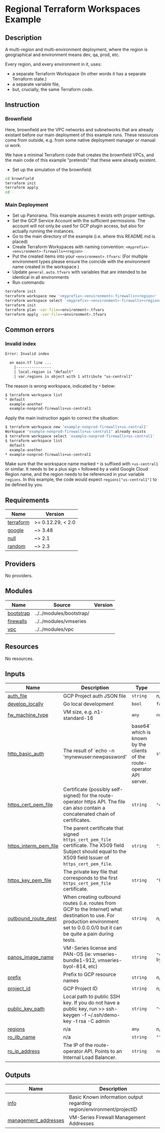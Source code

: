 # Regional Terraform Workspaces Example

## Description

A multi-region and multi-environment deployment, where the region is geographical and environment means dev, qa, prod, etc.

Every region, and every environment in it, uses:

- a separate Terraform Workspace (In other words it has a separate Terraform state.)
- a separate variable file,
- but, crucially, the same Terraform code.

## Instruction

### Brownfield

Here, brownfield are the VPC networks and subnetworks that are already existant
before our main deployment of this example runs. These resources
come from outside, e.g. from some native deployment manager or manual ui work.

We have a minimal Terraform code that creates the brownfield VPCs, and the main code of this example "pretends"
that these were already existent.

- Set up the simulation of the brownfield:

```sh
cd brownfield
terraform init
terraform apply
cd -
```

### Main Deployment

- Set up Panorama. This example assumes it exists with proper settings.
- Set the GCP Service Account with the sufficient permissions. The account will not only be used for GCP plugin access, but also for actually running the instances.
- Go to the main directory of the example (i.e. where this README.md is placed)
- Create Terraform Workspaces with naming convention: `<myprefix>-<environment>-firewalls+<region>`
- Put the created items into your `<environment>.tfvars`: (For multiple environment types please ensure the coincide with the environment name created in the workspace )
- Update `general.auto.tfvars` with variables that are intended to be identical in all environments
- Run commands:

```sh
terraform init
terraform workspace new '<myprefix>-<environment>-firewalls+<region>'
terraform workspace select '<myprefix>-<environment>-firewalls+<region>'
terraform init
terraform plan -var-file=<environment>.tfvars
terraform apply -var-file=<environment>.tfvars
```

## Common errors

### Invalid index

```txt
Error: Invalid index

  on main.tf line ...
    |----------------
    | local.region is "default"
    | var.regions is object with 1 attribute "us-central1"
```

The reason is wrong workspace, indicated by `*` below:

```sh
$ terraform workspace list
* default
  example-another
  example-nonprod-firewalls+us-central1
```

Apply the main instruction again to correct the situation:

```sh
$ terraform workspace new 'example-nonprod-firewalls+us-central1'
Workspace "example-nonprod-firewalls+us-central1" already exists
$ terraform workspace select 'example-nonprod-firewalls+us-central1'
$ terraform workspace list
  default
  example-another
* example-nonprod-firewalls+us-central1
```

Make sure that the workspace name marked `*` is suffixed with `+us-central1` or similar. It needs
to be a plus sign `+` followed by a valid Google Cloud Region name, and the region needs to be
referenced in your variable `regions`. In this example, the code would expect `regions["us-central1"]`
to be defined by you.

<!-- BEGINNING OF PRE-COMMIT-TERRAFORM DOCS HOOK -->
## Requirements

| Name | Version |
|------|---------|
| <a name="requirement_terraform"></a> [terraform](#requirement\_terraform) | >= 0.12.29, < 2.0 |
| <a name="requirement_google"></a> [google](#requirement\_google) | ~> 3.48 |
| <a name="requirement_null"></a> [null](#requirement\_null) | ~> 2.1 |
| <a name="requirement_random"></a> [random](#requirement\_random) | ~> 2.3 |

## Providers

No providers.

## Modules

| Name | Source | Version |
|------|--------|---------|
| <a name="module_bootstrap"></a> [bootstrap](#module\_bootstrap) | ../../modules/bootstrap/ |  |
| <a name="module_firewalls"></a> [firewalls](#module\_firewalls) | ../../modules/vmseries |  |
| <a name="module_vpc"></a> [vpc](#module\_vpc) | ../../modules/vpc |  |

## Resources

No resources.

## Inputs

| Name | Description | Type | Default | Required |
|------|-------------|------|---------|:--------:|
| <a name="input_auth_file"></a> [auth\_file](#input\_auth\_file) | GCP Project auth JSON file | `string` | n/a | yes |
| <a name="input_develop_locally"></a> [develop\_locally](#input\_develop\_locally) | Go local development | `bool` | `false` | no |
| <a name="input_fw_machine_type"></a> [fw\_machine\_type](#input\_fw\_machine\_type) | VM size, e.g. n1-standard-16 | `any` | `null` | no |
| <a name="input_http_basic_auth"></a> [http\_basic\_auth](#input\_http\_basic\_auth) | The result of `echo -n 'mynewuser:newpassword' | base64` which is known by the clients of the route-operator API server. | `string` | `"bXluZXd1c2VyOm5ld3Bhc3N3b3Jk"` | no |
| <a name="input_https_cert_pem_file"></a> [https\_cert\_pem\_file](#input\_https\_cert\_pem\_file) | Certificate (possibly self-signed) for the route-operator https API. The file can also contain a concatenated chain of certificates. | `string` | `"cert.pem"` | no |
| <a name="input_https_interm_pem_file"></a> [https\_interm\_pem\_file](#input\_https\_interm\_pem\_file) | The parent certificate that signed `https_cert_pem_file` certificate. The X509 field Subject should equal to the X509 field Issuer of `https_cert_pem_file`. | `string` | `"interm.pem"` | no |
| <a name="input_https_key_pem_file"></a> [https\_key\_pem\_file](#input\_https\_key\_pem\_file) | The private key file that corresponds to the first `https_cert_pem_file` certificate. | `string` | `"key.pem"` | no |
| <a name="input_outbound_route_dest"></a> [outbound\_route\_dest](#input\_outbound\_route\_dest) | When creating outbound routes (i.e. routes from GCP to the Internet) what destination to use. For production environment set to 0.0.0.0/0 but it can be quite a pain during tests. | `string` | n/a | yes |
| <a name="input_panos_image_name"></a> [panos\_image\_name](#input\_panos\_image\_name) | VM-Series license and PAN-OS (ie: vmseries-bundle1-912, vmseries-byol-814, etc) | `string` | `"vmseries-flex-byol-913"` | no |
| <a name="input_prefix"></a> [prefix](#input\_prefix) | Prefix to GCP resource names | `string` | n/a | yes |
| <a name="input_project_id"></a> [project\_id](#input\_project\_id) | GCP Project ID | `string` | n/a | yes |
| <a name="input_public_key_path"></a> [public\_key\_path](#input\_public\_key\_path) | Local path to public SSH key. If you do not have a public key, run >> ssh-keygen -f ~/.ssh/demo-key -t rsa -C admin | `string` | `"~/.ssh/id_rsa.pub"` | no |
| <a name="input_regions"></a> [regions](#input\_regions) | n/a | `any` | n/a | yes |
| <a name="input_ro_ilb_name"></a> [ro\_ilb\_name](#input\_ro\_ilb\_name) | n/a | `string` | `""` | no |
| <a name="input_ro_ip_address"></a> [ro\_ip\_address](#input\_ro\_ip\_address) | The IP of the route-operator API. Points to an Internal Load Balancer. | `string` | `null` | no |

## Outputs

| Name | Description |
|------|-------------|
| <a name="output_info"></a> [info](#output\_info) | Basic Known information output regarding region/environment/projectID |
| <a name="output_management_addresses"></a> [management\_addresses](#output\_management\_addresses) | VM-Series Firewall Management Addresses |
<!-- END OF PRE-COMMIT-TERRAFORM DOCS HOOK -->
